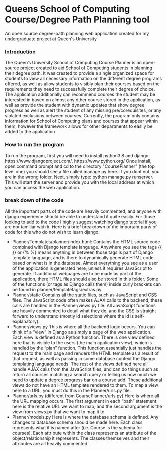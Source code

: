 <h1>Queens School of Computing Course/Degree Path Planning tool</h1>
 An open source degree-path planning web application created for my undergraduate project at Queen's University
 
 <h3> Introduction </h3> 
The Queen’s University School of Computing Course Planner is an open-source project created to aid School of Computing students in planning their degree path. It was created to provide a single organized space for students to view all necessary information on the different degree programs offered, as well as allow students to visibly plan their courses based on the requirements they need to successfully complete their degree of choice. The application additionally can recommend courses the student may be interested in based on almost any other course stored in the application, as well as provide the student with dynamic updates that show degree progress as well as alert the student of any missing pre/corequisites, or any violated exclusions between courses. Currently, the program only contains information for School of Computing plans and courses that appear within them, however the framework allows for other departments to easily be added to the application

<h3>How to run the program</h3>
To run the program, first you will need to install python3.8 and django: https://www.djangoproject.com/, https://www.python.org/
Once install, open command prompt and cd to the directory "CoursePlanner" (the top level one) you should see a file called manage.py here. if you dont not, you are in the wrong folder.
Next, simply type: python manage.py runserver. This will start the server and provide you with the local address at which you can access the web application.

<h3> break down of the code </h3>
All the important parts of the code are heavily commented, and anyone with django experience should be able to understand it quite easily. For those looking to add to the code I highly suggest watching django tutorial if you are not familiar with it. Here is a brief breakdown of the important parts of code for this who do not wish to learn django:

-	Planner/Templates/planner/index.html:
Contains the HTML source code combined with Django template language. Anywhere you see the tags {{ }} or {% %} means anything in between those tags is part of Django template language, and is there to dynamically generate HTML code based on what is in the database. Almost everything you see as a user of the application is generated here, unless it requires JavaScript to generate. If additional webpages are to be made as part of the application, there HTML files should also be stored in this folder. Some of the functions (or tags as Django calls them) inside curly brackets can be found in planner/templatetags/extras.py
-	Planner/static
Contains all the static files, such as JavaScript and CSS files. The JavaScript code often makes AJAX calls to the backend, these calls are handled in the Planner/views.py file. All JavaScript functions are heavily commented to detail what they do, and the CSS is straight forward to understand (mostly id selections where the id is self-explanatory). 
-	Planner/views.py
This is where all the backend logic occurs. You can think of a “view” in Django as simply a page of the web application. Each view is defined as a Python function. There is one view defined here that is visible to the users (the main application view), which is handled by the “plan” function. This function essentially just handles the request to the main page and renders the HTML template as a result of that request, as well as passing in some database context the Django templating language needs. The rest of the views defined here all handle AJAX calls from the JavaScript files, and can do things such as return all courses matching a search query or telling us how much we need to update a degree progress bar on a course add. These additional views do not have an HTML template rendered to them. To map a view here to a URL, you must do this in the  Planner/urls.py file.
-	Planner/urls.py (different from CoursePlanner/urls.py)
Here is where all the URL mapping occurs. The first argument in each “path” statement here is the relative URL we want to map, and the second argument is the view from views.py  that we want to map it to
-	Planner/models.py
Here is where the database schema is defined. Any changes to database schema should be made here. Each class represents what it is named after (i.e. Course is the schema for courses). Each attribute within the class represents an attribute of the object/relationship it represents. The classes themselves and their attributes are all heavily commented.


